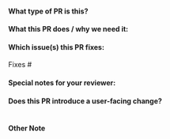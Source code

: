 <!--  Thanks for sending a pull request!  Here are some tips for you:
https://github.com/openyurtio/openyurt/blob/master/CONTRIBUTING.md 
-->

#### What type of PR is this?
<!--
Add one of the following kinds:
/kind bug
/kind documentation
/kind enhancement
/kind good-first-issue
/kind feature
/kind question
/kind design

Optionally add one or more of the following kinds if applicable:
/sig ai
/sig iot
/sig network
/sig storage
-->

#### What this PR does / why we need it:

#### Which issue(s) this PR fixes:
<!--
*Automatically closes linked issue when PR is merged.
Usage: `Fixes #<issue number>`, or `Fixes (paste link of issue)`.
-->
Fixes #

#### Special notes for your reviewer:
<!--
use this label to assign your reviewer
/assign @your_reviewer
-->

#### Does this PR introduce a user-facing change?
<!--
If no, just write "NONE" in the release-note block below.
If yes, a release note is required:
Enter your extended release note in the block below. If the PR requires additional action from users switching to the new release, include the string "action required".
-->
```release-note

```

#### Other Note
<!--
If your current PR is still working in process, start the PR title name with [WIP], such as: [WIP] add new crd for yurt-app-manager.
If the PR title name begins with [WIP], OpenYurt-Bot will add a do-not-merge/work-in-progress label for your PR automatically.
-->
